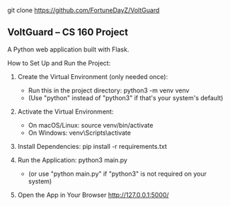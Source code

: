 git clone https://github.com/FortuneDayZ/VoltGuard

VoltGuard – CS 160 Project
--------------------------

A Python web application built with Flask.

How to Set Up and Run the Project:

1. Create the Virtual Environment (only needed once):
   - Run this in the project directory:
     python3 -m venv venv
   - (Use "python" instead of "python3" if that's your system's default)

2. Activate the Virtual Environment:
   - On macOS/Linux:
     source venv/bin/activate
   - On Windows:
     venv\Scripts\activate

3. Install Dependencies:
   pip install -r requirements.txt

4. Run the Application:
   python3 main.py
   - (or use "python main.py" if "python3" is not required on your system)

5. Open the App in Your Browser
   http://127.0.0.1:5000/